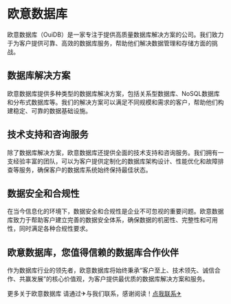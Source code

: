 # 欧意数据库

欧意数据库（OuiDB）是一家专注于提供高质量数据库解决方案的公司。我们致力于为客户提供可靠、高效的数据库服务，帮助他们解决数据管理和存储方面的挑战。

## 数据库解决方案

欧意数据库提供多种类型的数据库解决方案，包括关系型数据库、NoSQL数据库和分布式数据库等。我们的解决方案可以满足不同规模和需求的客户，帮助他们构建稳定、可靠的数据基础设施。

## 技术支持和咨询服务

除了数据库解决方案，欧意数据库还提供全面的技术支持和咨询服务。我们拥有一支经验丰富的团队，可以为客户提供定制化的数据库架构设计、性能优化和故障排查等服务，确保客户的数据库系统始终保持最佳状态。

## 数据安全和合规性

在当今信息化的环境下，数据安全和合规性是企业不可忽视的重要问题。欧意数据库致力于帮助客户建立完善的数据安全体系，确保数据的机密性、完整性和可用性，同时满足各种合规性要求。

## 欧意数据库，您值得信赖的数据库合作伙伴

作为数据库行业的领先者，欧意数据库将始终秉承“客户至上、技术领先、诚信合作、共赢发展”的核心价值观，为客户提供最优质的数据库解决方案和服务。

更多关于欧意数据库 请通过✈与我们联系，感谢阅读！[点我联系✈](https://www.k02.cc)